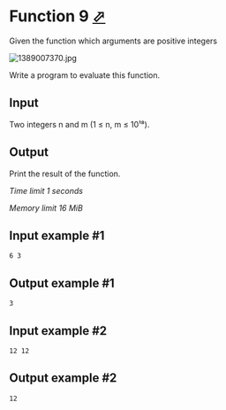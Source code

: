 # Function 9 [⬀](https://www.e-olymp.com/en/problems/2214)

Given the function which arguments are positive integers

![1389007370.jpg](1389007370.jpg)

Write a program to evaluate this function.

## Input

Two integers n and m (1 ≤ n, m ≤ 10¹⁸).

## Output

Print the result of the function.

*Time limit 1 seconds*

*Memory limit 16 MiB*


## Input example #1

```
6 3
```

## Output example #1

```
3
```

## Input example #2

```
12 12
```

## Output example #2

```
12
```


